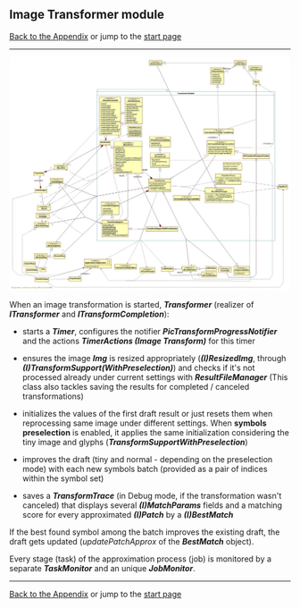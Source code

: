 ## Image Transformer module

[Back to the Appendix](../appendix.md) or jump to the [start page](../../../../ReadMe.md)

-------

![](TransformerRelated_classes.jpg)<br>

When an image transformation is started, ***Transformer*** (realizer of ***ITransformer*** and ***ITransformCompletion***):

- starts a ***Timer***, configures the notifier ***PicTransformProgressNotifier*** and the actions ***TimerActions (Image Transform)*** for this timer

- ensures the image ***Img*** is resized appropriately (_**(I)ResizedImg**_, through _**(I)TransformSupport(WithPreselection)**_) and checks if it&#39;s not processed already under current settings with ***ResultFileManager*** (This class also tackles saving the results for completed / canceled transformations)

- initializes the values of the first draft result or just resets them when reprocessing same image under different settings. When **symbols preselection** is enabled, it applies the same initialization considering the tiny image and glyphs (***TransformSupportWithPreselection***)

- improves the draft (tiny and normal - depending on the preselection mode) with each new symbols batch (provided as a pair of indices within the symbol set)

- saves a ***TransformTrace*** (in Debug mode, if the transformation wasn&#39;t canceled) that displays several ***(I)MatchParams*** fields and a matching score for every approximated ***(I)Patch*** by a ***(I)BestMatch***

If the best found symbol among the batch improves the existing draft, the draft gets updated (*updatePatchApprox* of the ***BestMatch*** object).<br>

Every stage (task) of the approximation process (job) is monitored by a separate ***TaskMonitor*** and an unique ***JobMonitor***.<br>

-------

[Back to the Appendix](../appendix.md) or jump to the [start page](../../../../ReadMe.md)
